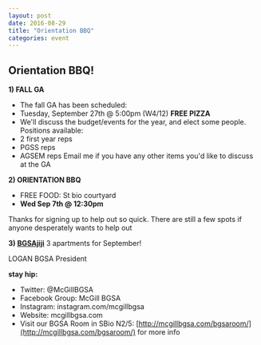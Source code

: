 ```yaml
---
layout: post
date: 2016-08-29
title: "Orientation BBQ"
categories: event
---
```


## Orientation BBQ!

**1) FALL GA**
- The fall GA has been scheduled:
- Tuesday, September 27th @ 5:00pm (W4/12)
 **FREE PIZZA**
- We'll discuss the budget/events for the year, and elect some people. Positions available:
- 2 first year reps
- PGSS reps
- AGSEM reps
Email me if you have any other items you'd like to discuss at the GA

**2) ORIENTATION BBQ**
  - FREE FOOD: St bio courtyard
  -  **Wed Sep 7th @ 12:30pm**

Thanks for signing up to help out so quick. There are still a few spots if anyone desperately wants to help out
 
**3) [BGSAjiji](https://docs.google.com/spreadsheets/d/1s9BcBibvzUni4RXZ90X5_LQtxD_19S6mxys_-VmQ1CM/edit?pli=1#gid=0)**
     3 apartments for September!


LOGAN
BGSA President

__stay hip:__

 - Twitter: @McGillBGSA
 - Facebook Group: McGill BGSA
 - Instagram: instagram.com/mcgillbgsa 
 - Website: mcgillbgsa.com
 - Visit our BGSA Room in SBio N2/5: [http://mcgillbgsa.com/bgsaroom/](http://mcgillbgsa.com/bgsaroom/) for more info
 
